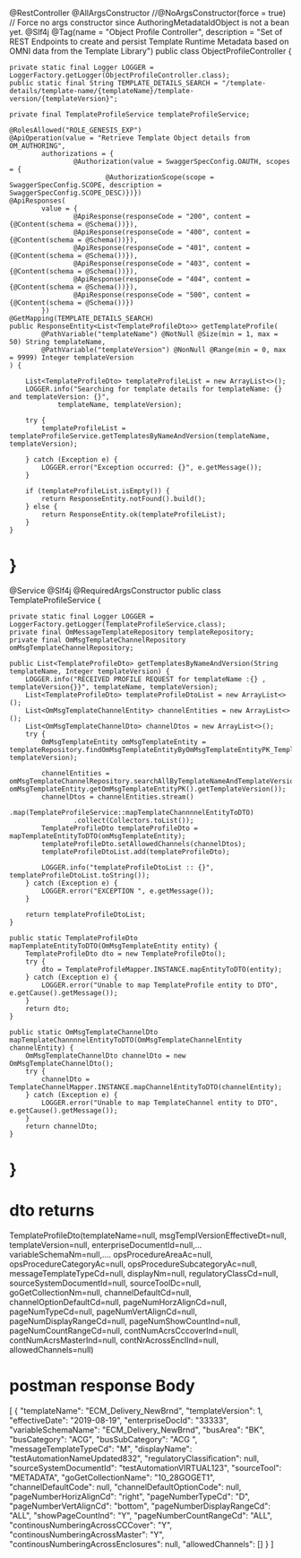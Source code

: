 
@RestController
@AllArgsConstructor
//@NoArgsConstructor(force = true) // Force no args constructor since AuthoringMetadataIdObject is not a bean yet.
@Slf4j
@Tag(name = "Object Profile Controller", description = "Set of REST Endpoints to create and persist Template Runtime Metadata based on OMNI data from the Template Library")
public class ObjectProfileController {

    private static final Logger LOGGER = LoggerFactory.getLogger(ObjectProfileController.class);
    public static final String TEMPLATE_DETAILS_SEARCH = "/template-details/template-name/{templateName}/template-version/{templateVersion}";

    private final TemplateProfileService templateProfileService;

    @RolesAllowed("ROLE_GENESIS_EXP")
    @ApiOperation(value = "Retrieve Template Object details from OM_AUTHORING",
            authorizations = {
                    @Authorization(value = SwaggerSpecConfig.OAUTH, scopes = {
                            @AuthorizationScope(scope = SwaggerSpecConfig.SCOPE, description = SwaggerSpecConfig.SCOPE_DESC)})})
    @ApiResponses(
            value = {
                    @ApiResponse(responseCode = "200", content = {@Content(schema = @Schema())}),
                    @ApiResponse(responseCode = "400", content = {@Content(schema = @Schema())}),
                    @ApiResponse(responseCode = "401", content = {@Content(schema = @Schema())}),
                    @ApiResponse(responseCode = "403", content = {@Content(schema = @Schema())}),
                    @ApiResponse(responseCode = "404", content = {@Content(schema = @Schema())}),
                    @ApiResponse(responseCode = "500", content = {@Content(schema = @Schema())})
            })
    @GetMapping(TEMPLATE_DETAILS_SEARCH)
    public ResponseEntity<List<TemplateProfileDto>> getTemplateProfile(
            @PathVariable("templateName") @NotNull @Size(min = 1, max = 50) String templateName,
            @PathVariable("templateVersion") @NonNull @Range(min = 0, max = 9999) Integer templateVersion
    ) {

        List<TemplateProfileDto> templateProfileList = new ArrayList<>();
        LOGGER.info("Searching for template details for templateName: {} and templateVersion: {}",
                templateName, templateVersion);

        try {
            templateProfileList = templateProfileService.getTemplatesByNameAndVersion(templateName, templateVersion);

        } catch (Exception e) {
            LOGGER.error("Exception occurred: {}", e.getMessage());
        }

        if (templateProfileList.isEmpty()) {
            return ResponseEntity.notFound().build();
        } else {
            return ResponseEntity.ok(templateProfileList);
        }
    }
}
===============================================================


@Service
@Slf4j
@RequiredArgsConstructor
public class TemplateProfileService {

    private static final Logger LOGGER = LoggerFactory.getLogger(TemplateProfileService.class);
    private final OmMessageTemplateRepository templateRepository;
    private final OmMsgTemplateChannelRepository omMsgTemplateChannelRepository;

    public List<TemplateProfileDto> getTemplatesByNameAndVersion(String templateName, Integer templateVersion) {
        LOGGER.info("RECEIVED PROFILE REQUEST for templateName :{} , templateVersion{}}", templateName, templateVersion);
        List<TemplateProfileDto> templateProfileDtoList = new ArrayList<>();
        List<OmMsgTemplateChannelEntity> channelEntities = new ArrayList<>();
        List<OmMsgTemplateChannelDto> channelDtos = new ArrayList<>();
        try {
            OmMsgTemplateEntity omMsgTemplateEntity = templateRepository.findOmMsgTemplateEntityByOmMsgTemplateEntityPK_TemplateNameAndOmMsgTemplateEntityPK_TemplateVersion(templateName, templateVersion);

            channelEntities = omMsgTemplateChannelRepository.searchAllByTemplateNameAndTemplateVersion(omMsgTemplateEntity.getOmMsgTemplateEntityPK().getTemplateName(), omMsgTemplateEntity.getOmMsgTemplateEntityPK().getTemplateVersion());
            channelDtos = channelEntities.stream()
                    .map(TemplateProfileService::mapTemplateChannnnelEntityToDTO)
                    .collect(Collectors.toList());
            TemplateProfileDto templateProfileDto = mapTemplateEntityToDTO(omMsgTemplateEntity);
            templateProfileDto.setAllowedChannels(channelDtos);
            templateProfileDtoList.add(templateProfileDto);

            LOGGER.info("templateProfileDtoList :: {}", templateProfileDtoList.toString());
        } catch (Exception e) {
            LOGGER.error("EXCEPTION ", e.getMessage());
        }

        return templateProfileDtoList;
    }

    public static TemplateProfileDto mapTemplateEntityToDTO(OmMsgTemplateEntity entity) {
        TemplateProfileDto dto = new TemplateProfileDto();
        try {
            dto = TemplateProfileMapper.INSTANCE.mapEntityToDTO(entity);
        } catch (Exception e) {
            LOGGER.error("Unable to map TemplateProfile entity to DTO", e.getCause().getMessage());
        }
        return dto;
    }

    public static OmMsgTemplateChannelDto mapTemplateChannnnelEntityToDTO(OmMsgTemplateChannelEntity channelEntity) {
        OmMsgTemplateChannelDto channelDto = new OmMsgTemplateChannelDto();
        try {
            channelDto = TemplateChannelMapper.INSTANCE.mapChannelEntityToDTO(channelEntity);
        } catch (Exception e) {
            LOGGER.error("Unable to map TemplateChannel entity to DTO", e.getCause().getMessage());
        }
        return channelDto;
    }
}
=================================================
dto returns
============
TemplateProfileDto(templateName=null,
 msgTemplVersionEffectiveDt=null,
 templateVersion=null,
 enterpriseDocumentId=null,...
 variableSchemaNm=null,....
 opsProcedureAreaAc=null,
 opsProcedureCategoryAc=null, 
opsProcedureSubcategoryAc=null,
 messageTemplateTypeCd=null,
 displayNm=null,
 regulatoryClassCd=null, 
sourceSystemDocumentId=null,
 sourceToolDc=null,
 goGetCollectionNm=null,
 channelDefaultCd=null,
 channelOptionDefaultCd=null, 
pageNumHorzAlignCd=null,
 pageNumTypeCd=null,
 pageNumVertAlignCd=null,
 pageNumDisplayRangeCd=null,
 pageNumShowCountInd=null,
 pageNumCountRangeCd=null,
 contNumAcrsCccoverInd=null,
 contNumAcrsMasterInd=null,
 contNrAcrossEnclInd=null, 
allowedChannels=null)

postman response Body
=====================

[
    {
        "templateName": "ECM_Delivery_NewBrnd",
        "templateVersion": 1,
        "effectiveDate": "2019-08-19",
        "enterpriseDocId": "33333",
        "variableSchemaName": "ECM_Delivery_NewBrnd",
        "busArea": "BK",
        "busCategory": "ACG",
        "busSubCategory": "ACG ",
        "messageTemplateTypeCd": "M",
        "displayName": "testAutomationNameUpdated832",
        "regulatoryClassification": null,
        "sourceSystemDocumentId": "testAutomationVIRTUAL123",
        "sourceTool": "METADATA",
        "goGetCollectionName": "10_28GOGET1",
        "channelDefaultCode": null,
        "channelDefaultOptionCode": null,
        "pageNumberHorizAlignCd": "right",
        "pageNumberTypeCd": "D",
        "pageNumberVertAlignCd": "bottom",
        "pageNumberDisplayRangeCd": "ALL",
        "showPageCountInd": "Y",
        "pageNumberCountRangeCd": "ALL",
        "continousNumberingAcrossCCCover": "Y",
        "continousNumberingAcrossMaster": "Y",
        "continousNumberingAcrossEnclosures": null,
        "allowedChannels": []
    }
]
